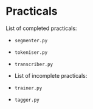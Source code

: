 # Practicals

List of completed practicals:
* `segmenter.py`
* `tokeniser.py`
* `transcriber.py`

* List of incomplete practicals:

* `trainer.py`
* `tagger.py`
